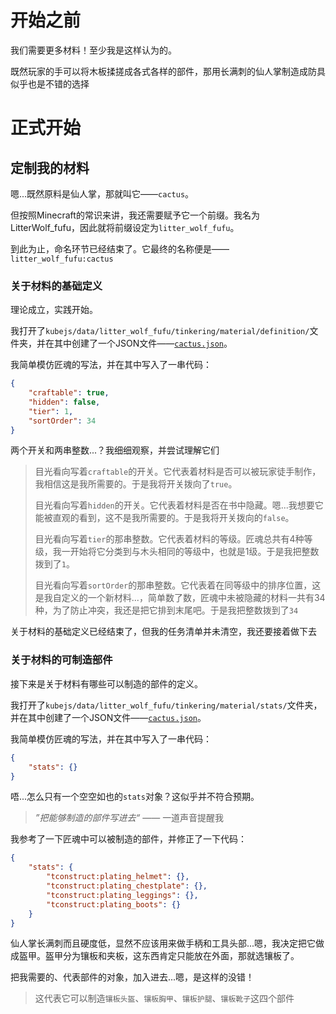 # 开始之前

我们需要更多材料！至少我是这样认为的。

既然玩家的手可以将木板揉搓成各式各样的部件，那用长满刺的仙人掌制造成防具似乎也是不错的选择

# 正式开始

## 定制我的材料

嗯...既然原料是仙人掌，那就叫它——`cactus`。

但按照Minecraft的常识来讲，我还需要赋予它一个前缀。我名为LitterWolf_fufu，因此就将前缀设定为`litter_wolf_fufu`。

到此为止，命名环节已经结束了。它最终的名称便是——`litter_wolf_fufu:cactus`

### 关于材料的基础定义

理论成立，实践开始。

我打开了`kubejs/data/litter_wolf_fufu/tinkering/material/definition/`文件夹，并在其中创建了一个JSON文件——[`cactus.json`](../../kubejs/data/litter_wolf_fufu/tinkering/materials/definition/cactus.json)。

我简单模仿匠魂的写法，并在其中写入了一串代码：

```json
{
    "craftable": true,
    "hidden": false,
    "tier": 1,
    "sortOrder": 34
}
```

两个开关和两串整数...？我细细观察，并尝试理解它们

> 目光看向写着`craftable`的开关。它代表着材料是否可以被玩家徒手制作，我相信这是我所需要的。于是我将开关拨向了`true`。
>
> 目光看向写着`hidden`的开关。它代表着材料是否在书中隐藏。嗯...我想要它能被直观的看到，这不是我所需要的。于是我将开关拨向的`false`。
>
> 目光看向写着`tier`的那串整数。它代表着材料的等级。匠魂总共有4种等级，我一开始将它分类到与木头相同的等级中，也就是1级。于是我把整数拨到了`1`。
>
> 目光看向写着`sortOrder`的那串整数。它代表着在同等级中的排序位置，这是我自定义的一个新材料...，简单数了数，匠魂中未被隐藏的材料一共有34种，为了防止冲突，我还是把它排到末尾吧。于是我把整数拨到了`34`

关于材料的基础定义已经结束了，但我的任务清单并未清空，我还要接着做下去

### 关于材料的可制造部件

接下来是关于材料有哪些可以制造的部件的定义。

我打开了`kubejs/data/litter_wolf_fufu/tinkering/material/stats/`文件夹，并在其中创建了一个JSON文件——[`cactus.json`](../../kubejs/data/litter_wolf_fufu/tinkering/materials/stats/cactus.json)。

我简单模仿匠魂的写法，并在其中写入了一串代码：

```json
{
    "stats": {}
}
```

唔...怎么只有一个空空如也的`stats`对象？这似乎并不符合预期。

> _”把能够制造的部件写进去“_ —— 一道声音提醒我

我参考了一下匠魂中可以被制造的部件，并修正了一下代码：

```json
{
    "stats": {
        "tconstruct:plating_helmet": {},
        "tconstruct:plating_chestplate": {},
        "tconstruct:plating_leggings": {},
        "tconstruct:plating_boots": {}
    }
}
```

仙人掌长满刺而且硬度低，显然不应该用来做手柄和工具头部...嗯，我决定把它做成盔甲。盔甲分为镶板和夹板，这东西肯定只能放在外面，那就选镶板了。

把我需要的、代表部件的对象，加入进去...嗯，是这样的没错！

> 这代表它可以制造`镶板头盔`、`镶板胸甲`、`镶板护腿`、`镶板靴子`这四个部件